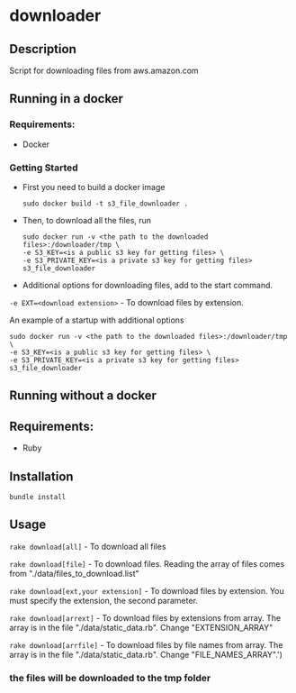 # downloader

## Description

Script for downloading files from aws.amazon.com

## Running in a docker

### Requirements:

* Docker

### Getting Started

* First you need to build a docker image

  ```sudo docker build -t s3_file_downloader .```

* Then, to download all the files, run

  ```
  sudo docker run -v <the path to the downloaded files>:/downloader/tmp \
  -e S3_KEY=<is a public s3 key for getting files> \
  -e S3_PRIVATE_KEY=<is a private s3 key for getting files> s3_file_downloader
  ```

* Additional options for downloading files, add to the start command.

```-e EXT=<download extension>``` - To download files by extension. 

An example of a startup with additional options


  ```
  sudo docker run -v <the path to the downloaded files>:/downloader/tmp \
  -e S3_KEY=<is a public s3 key for getting files> \
  -e S3_PRIVATE_KEY=<is a private s3 key for getting files> s3_file_downloader
  ```


## Running without a docker

## Requirements:

* Ruby

## Installation

```bundle install```

## Usage

```rake download[all]``` - To download all files

```rake download[file]``` - To download files. Reading the array of files comes from "./data/files_to_download.list"

```rake download[ext,your extension]``` - To download files by extension.  You must specify the extension, the second parameter.

```rake download[arrext]``` -  To download files by extensions from array.
The array is in the file "./data/static_data.rb". Change "EXTENSION_ARRAY"

```rake download[arrfile]``` -  To download files by file names from array. The array is in the file "./data/static_data.rb".
Change "FILE_NAMES_ARRAY".')

### the files will be downloaded to the tmp folder
